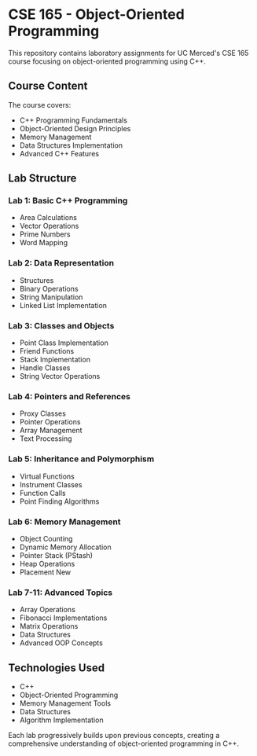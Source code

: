# CSE 165 - Object-Oriented Programming

This repository contains laboratory assignments for UC Merced's CSE 165 course focusing on object-oriented programming using C++.

## Course Content

The course covers:
- C++ Programming Fundamentals
- Object-Oriented Design Principles
- Memory Management
- Data Structures Implementation
- Advanced C++ Features

## Lab Structure

### Lab 1: Basic C++ Programming
- Area Calculations
- Vector Operations
- Prime Numbers
- Word Mapping

### Lab 2: Data Representation
- Structures
- Binary Operations
- String Manipulation
- Linked List Implementation

### Lab 3: Classes and Objects
- Point Class Implementation
- Friend Functions
- Stack Implementation
- Handle Classes
- String Vector Operations

### Lab 4: Pointers and References
- Proxy Classes
- Pointer Operations
- Array Management
- Text Processing

### Lab 5: Inheritance and Polymorphism
- Virtual Functions
- Instrument Classes
- Function Calls
- Point Finding Algorithms

### Lab 6: Memory Management
- Object Counting
- Dynamic Memory Allocation
- Pointer Stack (PStash)
- Heap Operations
- Placement New

### Lab 7-11: Advanced Topics
- Array Operations
- Fibonacci Implementations
- Matrix Operations
- Data Structures
- Advanced OOP Concepts

## Technologies Used
- C++
- Object-Oriented Programming
- Memory Management Tools
- Data Structures
- Algorithm Implementation

Each lab progressively builds upon previous concepts, creating a comprehensive understanding of object-oriented programming in C++.
